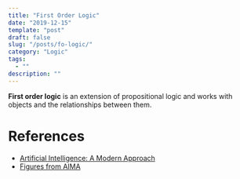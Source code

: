 ```yaml
---
title: "First Order Logic"
date: "2019-12-15"
template: "post"
draft: false
slug: "/posts/fo-logic/"
category: "Logic"
tags:
  - ""
description: ""
---
```


**First order logic** is an extension of propositional logic and works with objects and the relationships between them.



# References

- [Artificial Intelligence: A Modern Approach](http://aima.cs.berkeley.edu/)
- [Figures from AIMA](http://aima.cs.berkeley.edu/figures.html)
